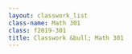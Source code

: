 ```yaml
---
layout: classwork_list
class-name: Math 301
class: f2019-301
title: Classwork &bull; Math 301
---
```


